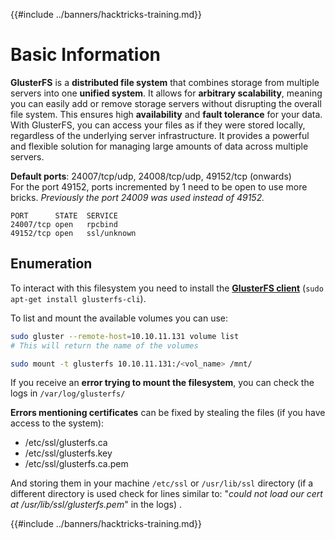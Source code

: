 {{#include ../banners/hacktricks-training.md}}

# Basic Information

**GlusterFS** is a **distributed file system** that combines storage from multiple servers into one **unified system**. It allows for **arbitrary scalability**, meaning you can easily add or remove storage servers without disrupting the overall file system. This ensures high **availability** and **fault tolerance** for your data. With GlusterFS, you can access your files as if they were stored locally, regardless of the underlying server infrastructure. It provides a powerful and flexible solution for managing large amounts of data across multiple servers.

**Default ports**: 24007/tcp/udp, 24008/tcp/udp, 49152/tcp (onwards)\
For the port 49152, ports incremented by 1 need to be open to use more bricks. _Previously the port 24009 was used instead of 49152._

```
PORT      STATE  SERVICE
24007/tcp open   rpcbind
49152/tcp open   ssl/unknown
```

## Enumeration

To interact with this filesystem you need to install the [**GlusterFS client**](https://download.gluster.org/pub/gluster/glusterfs/LATEST/) (`sudo apt-get install glusterfs-cli`).

To list and mount the available volumes you can use:

```bash
sudo gluster --remote-host=10.10.11.131 volume list
# This will return the name of the volumes

sudo mount -t glusterfs 10.10.11.131:/<vol_name> /mnt/
```

If you receive an **error trying to mount the filesystem**, you can check the logs in `/var/log/glusterfs/`

**Errors mentioning certificates** can be fixed by stealing the files (if you have access to the system):

- /etc/ssl/glusterfs.ca
- /etc/ssl/glusterfs.key
- /etc/ssl/glusterfs.ca.pem

And storing them in your machine `/etc/ssl` or `/usr/lib/ssl` directory (if a different directory is used check for lines similar to: "_could not load our cert at /usr/lib/ssl/glusterfs.pem_" in the logs) .

{{#include ../banners/hacktricks-training.md}}



